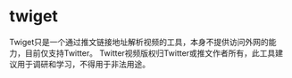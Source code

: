 # twiget
Twiget只是一个通过推文链接地址解析视频的工具，本身不提供访问外网的能力，目前仅支持Twitter。
Twitter视频版权归Twitter或推文作者所有，此工具建议用于调研和学习，不得用于非法用途。

